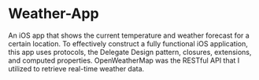 # Weather-App
An iOS app that shows the current temperature and weather forecast for a certain location. To effectively construct a fully functional iOS application, this app uses protocols, the Delegate Design pattern, closures, extensions, and computed properties. OpenWeatherMap was the RESTful API that I utilized to retrieve real-time weather data.
